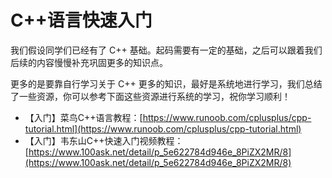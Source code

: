# C++语言快速入门

我们假设同学们已经有了 C++ 基础。起码需要有一定的基础，之后可以跟着我们后续的内容慢慢补充巩固更多的知识点。

更多的是要靠自行学习关于 C++ 更多的知识，最好是系统地进行学习，我们总结了一些资源，你可以参考下面这些资源进行系统的学习，祝你学习顺利！

- 【入门】菜鸟C++语言教程：[https://www.runoob.com/cplusplus/cpp-tutorial.html](https://www.runoob.com/cplusplus/cpp-tutorial.html)
- 【入门】韦东山C++快速入门视频教程：[https://www.100ask.net/detail/p_5e622784d946e_8PiZX2MR/8](https://www.100ask.net/detail/p_5e622784d946e_8PiZX2MR/8)

